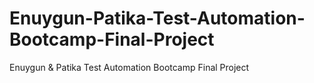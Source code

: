 # Enuygun-Patika-Test-Automation-Bootcamp-Final-Project
Enuygun &amp; Patika Test Automation Bootcamp Final Project
